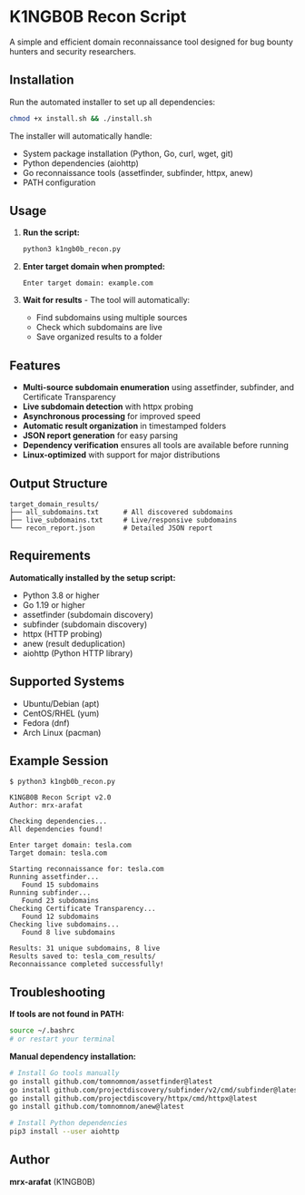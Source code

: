 # K1NGB0B Recon Script

A simple and efficient domain reconnaissance tool designed for bug bounty hunters and security researchers.

## Installation

Run the automated installer to set up all dependencies:

```bash
chmod +x install.sh && ./install.sh
```

The installer will automatically handle:
- System package installation (Python, Go, curl, wget, git)
- Python dependencies (aiohttp)
- Go reconnaissance tools (assetfinder, subfinder, httpx, anew)
- PATH configuration

## Usage

1. **Run the script:**
   ```bash
   python3 k1ngb0b_recon.py
   ```

2. **Enter target domain when prompted:**
   ```
   Enter target domain: example.com
   ```

3. **Wait for results** - The tool will automatically:
   - Find subdomains using multiple sources
   - Check which subdomains are live
   - Save organized results to a folder

## Features

- **Multi-source subdomain enumeration** using assetfinder, subfinder, and Certificate Transparency
- **Live subdomain detection** with httpx probing
- **Asynchronous processing** for improved speed
- **Automatic result organization** in timestamped folders
- **JSON report generation** for easy parsing
- **Dependency verification** ensures all tools are available before running
- **Linux-optimized** with support for major distributions

## Output Structure

```
target_domain_results/
├── all_subdomains.txt      # All discovered subdomains
├── live_subdomains.txt     # Live/responsive subdomains
└── recon_report.json       # Detailed JSON report
```

## Requirements

**Automatically installed by the setup script:**

- Python 3.8 or higher
- Go 1.19 or higher
- assetfinder (subdomain discovery)
- subfinder (subdomain discovery)
- httpx (HTTP probing)
- anew (result deduplication)
- aiohttp (Python HTTP library)

## Supported Systems

- Ubuntu/Debian (apt)
- CentOS/RHEL (yum)
- Fedora (dnf)
- Arch Linux (pacman)

## Example Session

```
$ python3 k1ngb0b_recon.py

K1NGB0B Recon Script v2.0
Author: mrx-arafat

Checking dependencies...
All dependencies found!

Enter target domain: tesla.com
Target domain: tesla.com

Starting reconnaissance for: tesla.com
Running assetfinder...
   Found 15 subdomains
Running subfinder...
   Found 23 subdomains
Checking Certificate Transparency...
   Found 12 subdomains
Checking live subdomains...
   Found 8 live subdomains

Results: 31 unique subdomains, 8 live
Results saved to: tesla_com_results/
Reconnaissance completed successfully!
```

## Troubleshooting

**If tools are not found in PATH:**
```bash
source ~/.bashrc
# or restart your terminal
```

**Manual dependency installation:**
```bash
# Install Go tools manually
go install github.com/tomnomnom/assetfinder@latest
go install github.com/projectdiscovery/subfinder/v2/cmd/subfinder@latest
go install github.com/projectdiscovery/httpx/cmd/httpx@latest
go install github.com/tomnomnom/anew@latest

# Install Python dependencies
pip3 install --user aiohttp
```

## Author

**mrx-arafat** (K1NGB0B)
